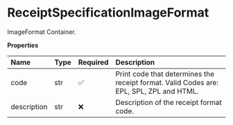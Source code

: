 # ReceiptSpecificationImageFormat

ImageFormat Container.

**Properties**

| Name        | Type | Required | Description                                                                             |
| :---------- | :--- | :------- | :-------------------------------------------------------------------------------------- |
| code        | str  | ✅       | Print code that determines the receipt format. Valid Codes are: EPL, SPL, ZPL and HTML. |
| description | str  | ❌       | Description of the receipt format code.                                                 |

<!-- This file was generated by liblab | https://liblab.com/ -->
